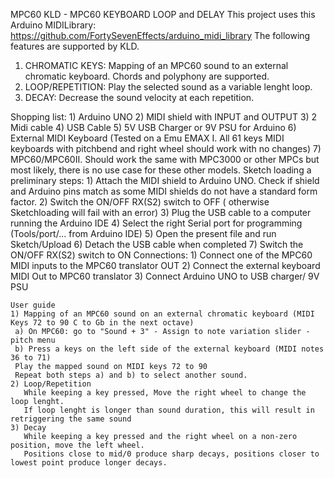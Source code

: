  MPC60 KLD - MPC60 KEYBOARD LOOP and DELAY
  This project uses this Arduino MIDILibrary: https://github.com/FortySevenEffects/arduino_midi_library
  The following features are supported by KLD.
  1) CHROMATIC KEYS: Mapping of an MPC60 sound to an external chromatic keyboard. Chords and polyphony are supported.
  2) LOOP/REPETITION: Play the selected sound as a variable lenght loop.
  3) DECAY: Decrease the sound velocity at each repetition.
  
  Shopping list:
    1) Arduino UNO
    2) MIDI shield with INPUT and OUTPUT
    3) 2 Midi cable
    4) USB Cable
    5) 5V USB Charger or 9V PSU for Arduino
    6) External MIDI Keyboard (Tested on a Emu EMAX I. All 61 keys MIDI keyboards with pitchbend and right wheel should work with no changes)
    7) MPC60/MPC60II. Should work the same with MPC3000 or other MPCs but most likely, there is no use case for these other models.
   Sketch loading a preliminary steps:
    1) Attach the MIDI shield to Arduino UNO. Check if shield and Arduino pins match as some MIDI shields do not have a standard form factor.
    2) Switch the ON/OFF RX(S2) switch to OFF ( otherwise Sketchloading will fail with an error)
    3) Plug the USB cable to a computer running the Arduino IDE
    4) Select the right Serial port for programming (Tools/port/... from Arduino IDE)
    5) Open the present file and run Sketch/Upload
    6) Detach the USB cable when completed
    7) Switch the ON/OFF RX(S2) switch to ON 
   Connections:
    1) Connect one of the MPC60 MIDI inputs to the MPC60 translator OUT
    2) Connect the external keyboard MIDI Out to MPC60 translator 
    3) Connect Arduino UNO to USB charger/ 9V PSU

    User guide
    1) Mapping of an MPC60 sound on an external chromatic keyboard (MIDI Keys 72 to 90 C to Gb in the next octave)
     a) On MPC60: go to "Sound + 3" - Assign to note variation slider - pitch menu
     b) Press a keys on the left side of the external keyboard (MIDI notes 36 to 71)
     Play the mapped sound on MIDI keys 72 to 90
     Repeat both steps a) and b) to select another sound.
    2) Loop/Repetition
       While keeping a key pressed, Move the right wheel to change the loop lenght. 
       If loop lenght is longer than sound duration, this will result in retriggering the same sound
    3) Decay
       While keeping a key pressed and the right wheel on a non-zero position, move the left wheel.
       Positions close to mid/0 produce sharp decays, positions closer to lowest point produce longer decays. 
